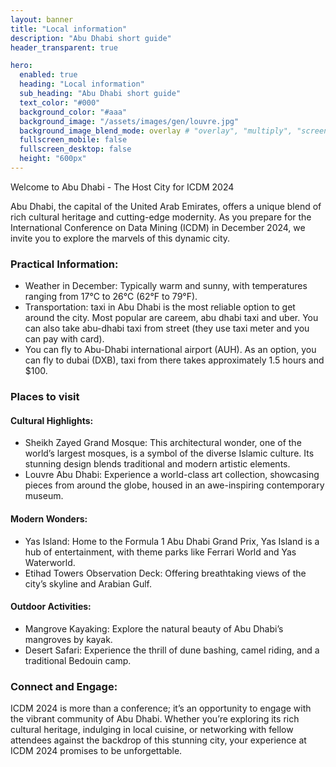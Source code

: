 ```yaml
---
layout: banner 
title: "Local information"
description: "Abu Dhabi short guide"
header_transparent: true

hero:
  enabled: true
  heading: "Local information"
  sub_heading: "Abu Dhabi short guide"
  text_color: "#000"
  background_color: "#aaa"
  background_image: "/assets/images/gen/louvre.jpg"
  background_image_blend_mode: overlay # "overlay", "multiply", "screen"
  fullscreen_mobile: false
  fullscreen_desktop: false
  height: "600px"
---
```



Welcome to Abu Dhabi - The Host City for ICDM 2024

Abu Dhabi, the capital of the United Arab Emirates, offers a unique blend of rich cultural heritage and cutting-edge modernity. As you prepare for the International Conference on Data Mining (ICDM) in December 2024, we invite you to explore the marvels of this dynamic city.

### Practical Information:
- Weather in December: Typically warm and sunny, with temperatures ranging from 17°C to 26°C (62°F to 79°F).
- Transportation: taxi in Abu Dhabi is the most reliable option to get around the city. Most popular are careem, abu dhabi taxi and uber. You can also take abu-dhabi taxi from street (they use taxi meter and you can pay with card). 
- You can fly to Abu-Dhabi international airport (AUH). As an option, you can fly to dubai (DXB), taxi from there takes approximately 1.5 hours and $100.
 
### Places to visit

#### Cultural Highlights:

- Sheikh Zayed Grand Mosque: This architectural wonder, one of the world’s largest mosques, is a symbol of the diverse Islamic culture. Its stunning design blends traditional and modern artistic elements.
- Louvre Abu Dhabi: Experience a world-class art collection, showcasing pieces from around the globe, housed in an awe-inspiring contemporary museum.

#### Modern Wonders:

- Yas Island: Home to the Formula 1 Abu Dhabi Grand Prix, Yas Island is a hub of entertainment, with theme parks like Ferrari World and Yas Waterworld.
- Etihad Towers Observation Deck: Offering breathtaking views of the city’s skyline and Arabian Gulf.

#### Outdoor Activities:

- Mangrove Kayaking: Explore the natural beauty of Abu Dhabi’s mangroves by kayak.
- Desert Safari: Experience the thrill of dune bashing, camel riding, and a traditional Bedouin camp.


### Connect and Engage:

ICDM 2024 is more than a conference; it’s an opportunity to engage with the vibrant community of Abu Dhabi. Whether you’re exploring its rich cultural heritage, indulging in local cuisine, or networking with fellow attendees against the backdrop of this stunning city, your experience at ICDM 2024 promises to be unforgettable.